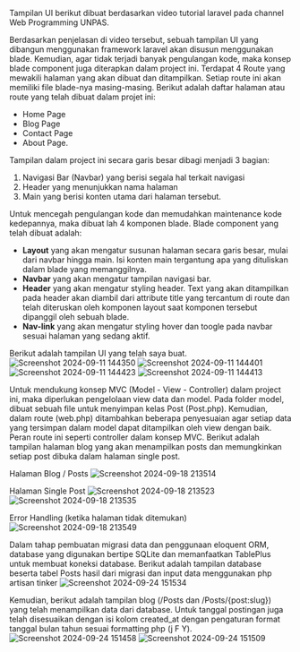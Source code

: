 Tampilan UI berikut dibuat berdasarkan video tutorial laravel pada channel Web Programming UNPAS.

Berdasarkan penjelasan di video tersebut, sebuah tampilan UI yang dibangun menggunakan framework laravel akan disusun menggunakan blade. Kemudian, agar tidak terjadi banyak pengulangan kode, maka konsep blade component juga diterapkan dalam project ini. Terdapat 4 Route yang mewakili halaman yang akan dibuat dan ditampilkan. Setiap route ini akan memiliki file blade-nya masing-masing. Berikut adalah daftar halaman atau route yang telah dibuat dalam projet ini:
- Home Page
- Blog Page
- Contact Page
- About Page.

Tampilan dalam project ini secara garis besar dibagi menjadi 3 bagian: 
1) Navigasi Bar (Navbar) yang berisi segala hal terkait navigasi
2) Header yang menunjukkan nama halaman
3) Main yang berisi konten utama dari halaman tersebut.

Untuk mencegah pengulangan kode dan memudahkan maintenance kode kedepannya, maka dibuat lah 4 komponen blade. Blade component yang telah dibuat adalah:
- **Layout** yang akan mengatur susunan halaman secara garis besar, mulai dari navbar hingga main. Isi konten main tergantung apa yang dituliskan dalam blade yang memanggilnya.
- **Navbar** yang akan mengatur tampilan navigasi bar.
- **Header** yang akan mengatur styling header. Text yang akan ditampilkan pada header akan diambil dari attribute title yang tercantum di route dan telah diteruskan oleh komponen layout saat komponen tersebut dipanggil oleh sebuah blade.
- **Nav-link** yang akan mengatur styling hover dan toogle pada navbar sesuai halaman yang sedang aktif.

Berikut adalah tampilan UI yang telah saya buat.
![Screenshot 2024-09-11 144350](https://github.com/user-attachments/assets/a45d2487-99fe-4ac5-9bc1-41823bc9ffc5)
![Screenshot 2024-09-11 144401](https://github.com/user-attachments/assets/f10ce790-aac0-44e8-bebb-271004cad66a)
![Screenshot 2024-09-11 144423](https://github.com/user-attachments/assets/f2947cb2-73f0-42ff-9755-c0cae12d59c6)
![Screenshot 2024-09-11 144413](https://github.com/user-attachments/assets/cf9403b6-4be0-4495-96d9-04fff422f3c7)

Untuk mendukung konsep MVC (Model - View - Controller) dalam project ini, maka diperlukan pengelolaan view data dan model. Pada folder model, dibuat sebuah file untuk menyimpan kelas Post (Post.php). Kemudian, dalam route (web.php) ditambahkan beberapa penyesuaian agar setiap data yang tersimpan dalam model dapat ditampilkan oleh view dengan baik. Peran route ini seperti controller dalam konsep MVC. Berikut adalah tampilan halaman blog yang akan menampilkan posts dan memungkinkan setiap post dibuka dalam halaman single post.

Halaman Blog / Posts
![Screenshot 2024-09-18 213514](https://github.com/user-attachments/assets/27c758fe-7fdd-4c88-85c7-60142e5bc2de)

Halaman Single Post
![Screenshot 2024-09-18 213523](https://github.com/user-attachments/assets/09df7622-6df5-4e85-8dd8-a4015e8f903a)
![Screenshot 2024-09-18 213535](https://github.com/user-attachments/assets/c02938ff-c53e-4d89-aa53-09e13d040f93)

Error Handling (ketika halaman tidak ditemukan)
![Screenshot 2024-09-18 213549](https://github.com/user-attachments/assets/08530fd6-9bf2-4b9f-9a1b-5deaa6b064bf)

Dalam tahap pembuatan migrasi data dan penggunaan eloquent ORM, database yang digunakan bertipe SQLite dan memanfaatkan TablePlus untuk membuat koneksi database. Berikut adalah tampilan database beserta tabel Posts hasil dari migrasi dan input data menggunakan php artisan tinker
![Screenshot 2024-09-24 151534](https://github.com/user-attachments/assets/49133344-bcc3-481e-8602-e993f385469f)

Kemudian, berikut adalah tampilan blog (/Posts dan /Posts/{post:slug}) yang telah menampilkan data dari database. Untuk tanggal postingan juga telah disesuaikan dengan isi kolom created_at dengan pengaturan format tanggal bulan tahun sesuai formatting php (j F Y).
![Screenshot 2024-09-24 151458](https://github.com/user-attachments/assets/d4ce8f92-47b8-47cd-9e62-f5e8ea3eee18)
![Screenshot 2024-09-24 151509](https://github.com/user-attachments/assets/f2c98057-ce78-43de-9604-11009d064fdf)
